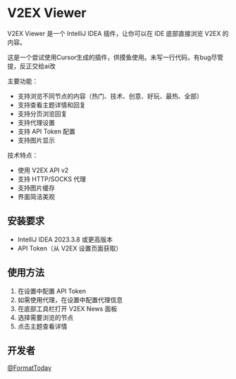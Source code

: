 # V2EX Viewer

<!-- Plugin description -->
V2EX Viewer 是一个 IntelliJ IDEA 插件，让你可以在 IDE 底部直接浏览 V2EX 的内容。

这是一个尝试使用Cursor生成的插件，供摸鱼使用。未写一行代码，有bug尽管提，反正交给ai改

主要功能：
- 支持浏览不同节点的内容（热门、技术、创意、好玩、最热、全部）
- 支持查看主题详情和回复
- 支持分页浏览回复
- 支持代理设置
- 支持 API Token 配置
- 支持图片显示

技术特点：
- 使用 V2EX API v2
- 支持 HTTP/SOCKS 代理
- 支持图片缓存
- 界面简洁美观
<!-- Plugin description end -->

## 安装要求
- IntelliJ IDEA 2023.3.8 或更高版本
- API Token（从 V2EX 设置页面获取）

## 使用方法
1. 在设置中配置 API Token
2. 如需使用代理，在设置中配置代理信息
3. 在底部工具栏打开 V2EX News 面板
4. 选择需要浏览的节点
5. 点击主题查看详情

## 开发者
[@FormatToday](https://github.com/formattoday)
